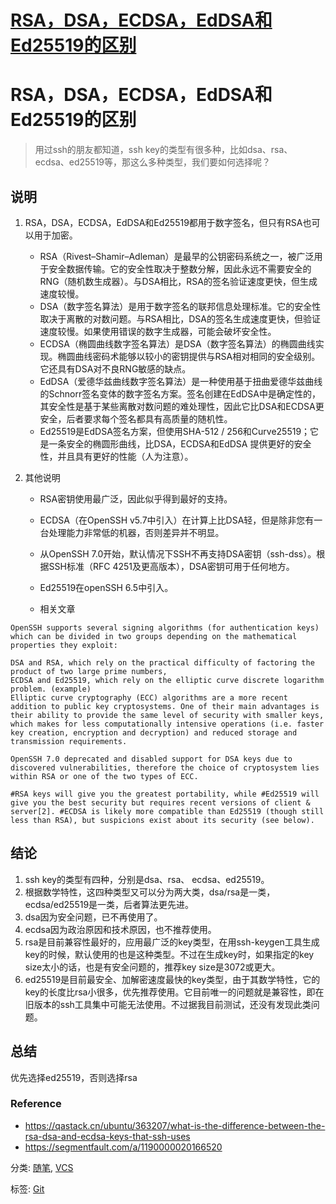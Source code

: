 # [RSA，DSA，ECDSA，EdDSA和Ed25519的区别](https://www.cnblogs.com/cure/p/15389876.html)

# RSA，DSA，ECDSA，EdDSA和Ed25519的区别

> 用过ssh的朋友都知道，ssh key的类型有很多种，比如dsa、rsa、 ecdsa、ed25519等，那这么多种类型，我们要如何选择呢？

## 说明

1. RSA，DSA，ECDSA，EdDSA和Ed25519都用于数字签名，但只有RSA也可以用于加密。

   - RSA（Rivest–Shamir–Adleman）是最早的公钥密码系统之一，被广泛用于安全数据传输。它的安全性取决于整数分解，因此永远不需要安全的RNG（随机数生成器）。与DSA相比，RSA的签名验证速度更快，但生成速度较慢。
   - DSA（数字签名算法）是用于数字签名的联邦信息处理标准。它的安全性取决于离散的对数问题。与RSA相比，DSA的签名生成速度更快，但验证速度较慢。如果使用错误的数字生成器，可能会破坏安全性。
   - ECDSA（椭圆曲线数字签名算法）是DSA（数字签名算法）的椭圆曲线实现。椭圆曲线密码术能够以较小的密钥提供与RSA相对相同的安全级别。它还具有DSA对不良RNG敏感的缺点。
   - EdDSA（爱德华兹曲线数字签名算法）是一种使用基于扭曲爱德华兹曲线的Schnorr签名变体的数字签名方案。签名创建在EdDSA中是确定性的，其安全性是基于某些离散对数问题的难处理性，因此它比DSA和ECDSA更安全，后者要求每个签名都具有高质量的随机性。
   - Ed25519是EdDSA签名方案，但使用SHA-512 / 256和Curve25519；它是一条安全的椭圆形曲线，比DSA，ECDSA和EdDSA 提供更好的安全性，并且具有更好的性能（人为注意）。

2. 其他说明

   - RSA密钥使用最广泛，因此似乎得到最好的支持。

   - ECDSA（在OpenSSH v5.7中引入）在计算上比DSA轻，但是除非您有一台处理能力非常低的机器，否则差异并不明显。

   - 从OpenSSH 7.0开始，默认情况下SSH不再支持DSA密钥（ssh-dss）。根据SSH标准（RFC 4251及更高版本），DSA密钥可用于任何地方。

   - Ed25519在openSSH 6.5中引入。

   - 相关文章

```
OpenSSH supports several signing algorithms (for authentication keys) which can be divided in two groups depending on the mathematical properties they exploit:

DSA and RSA, which rely on the practical difficulty of factoring the product of two large prime numbers,
ECDSA and Ed25519, which rely on the elliptic curve discrete logarithm problem. (example)
Elliptic curve cryptography (ECC) algorithms are a more recent addition to public key cryptosystems. One of their main advantages is their ability to provide the same level of security with smaller keys, which makes for less computationally intensive operations (i.e. faster key creation, encryption and decryption) and reduced storage and transmission requirements.

OpenSSH 7.0 deprecated and disabled support for DSA keys due to discovered vulnerabilities, therefore the choice of cryptosystem lies within RSA or one of the two types of ECC.

#RSA keys will give you the greatest portability, while #Ed25519 will give you the best security but requires recent versions of client & server[2]. #ECDSA is likely more compatible than Ed25519 (though still less than RSA), but suspicions exist about its security (see below).
```

## 结论

1. ssh key的类型有四种，分别是dsa、rsa、 ecdsa、ed25519。
2. 根据数学特性，这四种类型又可以分为两大类，dsa/rsa是一类，ecdsa/ed25519是一类，后者算法更先进。
3. dsa因为安全问题，已不再使用了。
4. ecdsa因为政治原因和技术原因，也不推荐使用。
5. rsa是目前兼容性最好的，应用最广泛的key类型，在用ssh-keygen工具生成key的时候，默认使用的也是这种类型。不过在生成key时，如果指定的key size太小的话，也是有安全问题的，推荐key size是3072或更大。
6. ed25519是目前最安全、加解密速度最快的key类型，由于其数学特性，它的key的长度比rsa小很多，优先推荐使用。它目前唯一的问题就是兼容性，即在旧版本的ssh工具集中可能无法使用。不过据我目前测试，还没有发现此类问题。

## 总结


优先选择ed25519，否则选择rsa 


### Reference

- https://qastack.cn/ubuntu/363207/what-is-the-difference-between-the-rsa-dsa-and-ecdsa-keys-that-ssh-uses
- https://segmentfault.com/a/1190000020166520

分类: [随笔](https://www.cnblogs.com/cure/category/1884416.html), [VCS](https://www.cnblogs.com/cure/category/2043031.html)

标签: [Git](https://www.cnblogs.com/cure/tag/Git/)
